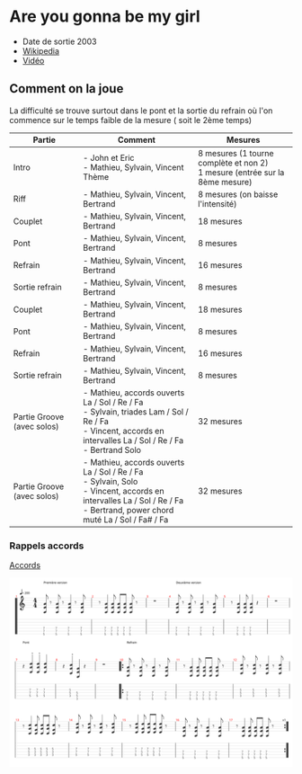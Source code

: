 # Are you gonna be my girl

- Date de sortie 2003
- [Wikipedia](https://en.wikipedia.org/wiki/Are_You_Gonna_Be_My_Girl)
- [Vidéo](https://youtu.be/tuK6n2Lkza0?si=PESDylOFLI-NzCAh)

## Comment on la joue

La difficulté se trouve surtout dans le pont et la sortie du refrain où l'on commence sur le temps faible de la mesure (
soit le 2ème temps)

| Partie                     | Comment                                                                                                                                                                                  | Mesures                                                                            | 
|----------------------------|------------------------------------------------------------------------------------------------------------------------------------------------------------------------------------------|------------------------------------------------------------------------------------|
| Intro                      | - John et Eric <br /> - Mathieu, Sylvain, Vincent Thème                                                                                                                                  | 8 mesures (1 tourne complète et non 2) <br /> 1 mesure (entrée sur la 8ème mesure) |
| Riff                       | - Mathieu, Sylvain, Vincent, Bertrand                                                                                                                                                    | 8 mesures (on baisse l'intensité)                                                  |
| Couplet                    | - Mathieu, Sylvain, Vincent, Bertrand                                                                                                                                                    | 18 mesures                                                                         |
| Pont                       | - Mathieu, Sylvain, Vincent, Bertrand                                                                                                                                                    | 8 mesures                                                                          |
| Refrain                    | - Mathieu, Sylvain, Vincent, Bertrand                                                                                                                                                    | 16 mesures                                                                         |
| Sortie refrain             | - Mathieu, Sylvain, Vincent, Bertrand                                                                                                                                                    | 8 mesures                                                                          |
| Couplet                    | - Mathieu, Sylvain, Vincent, Bertrand                                                                                                                                                    | 18 mesures                                                                         |
| Pont                       | - Mathieu, Sylvain, Vincent, Bertrand                                                                                                                                                    | 8 mesures                                                                          |
| Refrain                    | - Mathieu, Sylvain, Vincent, Bertrand                                                                                                                                                    | 16 mesures                                                                         |
| Sortie refrain             | - Mathieu, Sylvain, Vincent, Bertrand                                                                                                                                                    | 8 mesures                                                                          |
| Partie Groove (avec solos) | - Mathieu, accords ouverts La / Sol / Re / Fa <br /> - Sylvain, triades Lam / Sol / Re / Fa <br /> - Vincent, accords en intervalles La / Sol / Re / Fa <br /> - Bertrand Solo           | 32 mesures                                                                         |                                                                         
| Partie Groove (avec solos) | - Mathieu, accords ouverts La / Sol / Re / Fa <br /> - Sylvain, Solo <br /> - Vincent, accords en intervalles La / Sol / Re / Fa <br /> - Bertrand, power chord muté La / Sol / Fa# / Fa | 32 mesures                                                                         |                                                                         

### Rappels accords

[Accords](Are_you_gonna_be_my_girl.tg)

![Are_you_gonna_be_my_girl.svg](Are_you_gonna_be_my_girl.svg)